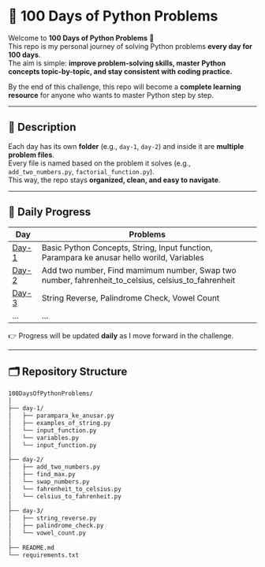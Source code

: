 # 🐍 100 Days of Python Problems  

Welcome to **100 Days of Python Problems** 🚀  
This repo is my personal journey of solving Python problems **every day for 100 days**.  
The aim is simple: **improve problem-solving skills, master Python concepts topic-by-topic, and stay consistent with coding practice.**  

By the end of this challenge, this repo will become a **complete learning resource** for anyone who wants to master Python step by step.  

---

## 📖 Description  

Each day has its own **folder** (e.g., `day-1`, `day-2`) and inside it are **multiple problem files**.  
Every file is named based on the problem it solves (e.g., `add_two_numbers.py`, `factorial_function.py`).  
This way, the repo stays **organized, clean, and easy to navigate**.  

---

## 📅 Daily Progress  

| Day | Problems |
|-----|----------|
| [Day-1](day-1/) | Basic Python Concepts, String, Input function, Parampara ke anusar hello worild, Variables |
| [Day-2](day-2/) | Add two number, Find mamimum number, Swap two number, fahrenheit_to_celsius, celsius_to_fahrenheit|
| [Day-3](day-3/) | String Reverse, Palindrome Check, Vowel Count |
| ... | ... |

👉 Progress will be updated **daily** as I move forward in the challenge.  

---

## 🗂️ Repository Structure  

```bash
100DaysOfPythonProblems/
│
├── day-1/
│   ├── parampara_ke_anusar.py
│   ├── examples_of_string.py
│   └── input_function.py
│   └── variables.py
│   └── input_function.py
│
├── day-2/
│   ├── add_two_numbers.py
│   ├── find_max.py
│   └── swap_numbers.py
│   └── fahrenheit_to_celsius.py
│   └── celsius_to_fahrenheit.py
│
├── day-3/
│   ├── string_reverse.py
│   ├── palindrome_check.py
│   └── vowel_count.py
│
├── README.md
└── requirements.txt
